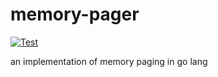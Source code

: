 # memory-pager

[![Test](https://github.com/kiambogo/memory-pager/actions/workflows/test.yml/badge.svg)](https://github.com/kiambogo/memory-pager/actions/workflows/test.yml)

an implementation of memory paging in go lang
